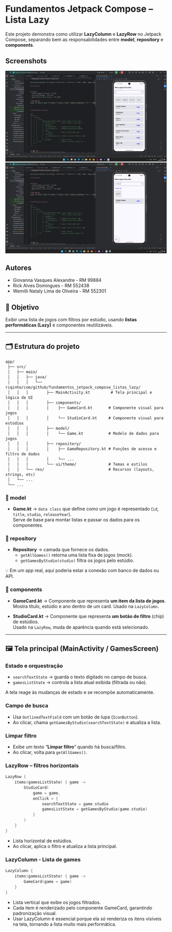 # Fundamentos Jetpack Compose – Lista Lazy

Este projeto demonstra como utilizar **LazyColumn** e **LazyRow** no Jetpack Compose, separando bem as responsabilidades entre **model**, **repository** e **components**.

## Screenshots
![Tela inicial](docs/completa.png)
![Filtro aplicado](docs/filtrada.png)

## Autores
- Giovanna Vasques Alexandre - RM 99884
- Rick Alves Domingues - RM 552438
- Wemilli Nataly Lima de Oliveira - RM 552301

## 🎯 Objetivo
Exibir uma lista de jogos com filtros por estúdio, usando **listas performáticas (Lazy)** e componentes reutilizáveis.

---

## 🗂 Estrutura do projeto
```
app/
 ├── src/
 │   ├── main/
 │   │   ├── java/
 │   │   │   └── riqinho/com/github/fundamentos_jetpack_compose_listas_lazy/
 │   │   │        ├── MainActivity.kt         # Tela principal e lógica de UI
 │   │   │        ├── components/
 │   │   │        │    ├── GameCard.kt       # Componente visual para jogos
 │   │   │        │    └── StudioCard.kt     # Componente visual para estúdios
 │   │   │        ├── model/
 │   │   │        │    └── Game.kt           # Modelo de dados para jogos
 │   │   │        ├── repository/
 │   │   │        │    ├── GameRepository.kt # Funções de acesso e filtro de dados
 │   │   │        │    └── ...
 │   │   │        └── ui/theme/              # Temas e estilos
 │   │   └── res/                            # Recursos (layouts, strings, etc)
 │   └── ...
 └── ...
```

### 📂 model
- **Game.kt** → `data class` que define como um jogo é representado (`id`, `title`, `studio`, `releaseYear`).  
  Serve de base para montar listas e passar os dados para os componentes.

### 📂 repository
- **Repository** → camada que fornece os dados.  
  - `getAllGames()` retorna uma lista fixa de jogos (mock).  
  - `getGamesByStudio(studio)` filtra os jogos pelo estúdio.  

💡 Em um app real, aqui poderia estar a conexão com banco de dados ou API.

### 📂 components
- **GameCard.kt** → Componente que representa **um item da lista de jogos**.  
  Mostra título, estúdio e ano dentro de um card. Usado na `LazyColumn`.  

- **StudioCard.kt** → Componente que representa **um botão de filtro** (chip) de estúdios.  
  Usado na `LazyRow`, muda de aparência quando está selecionado.

---

## 🖼️ Tela principal (MainActivity / GamesScreen)

### Estado e orquestração
- `searchTextState` → guarda o texto digitado no campo de busca.  
- `gamesListState` → controla a lista atual exibida (filtrada ou não).  

A tela reage às mudanças de estado e se recompõe automaticamente.

### Campo de busca
- Usa `OutlinedTextField` com um botão de lupa (`IconButton`).  
- Ao clicar, chama `getGamesByStudio(searchTextState)` e atualiza a lista.

### Limpar filtro
- Exibe um texto “**Limpar filtro**” quando há busca/filtro.  
- Ao clicar, volta para `getAllGames()`.

### LazyRow – filtros horizontais
```kotlin
LazyRow {
    items(gamesListState) { game ->
        StudioCard(
            game = game,
            onClick = {
                searchTextState = game.studio
                gamesListState = getGamesByStudio(game.studio)
            }
        )
    }
}
```
- Lista horizontal de estúdios.
- Ao clicar, aplica o filtro e atualiza a lista principal.

### LazyColumn - Lista de games
```Kotlin
LazyColumn {
    items(gamesListState) { game ->
        GameCard(game = game)
    }
}
```
- Lista vertical que exibe os jogos filtrados.
- Cada item é renderizado pelo componente GameCard, garantindo padronização visual.
- Usar LazyColumn é essencial porque ela só renderiza os itens visíveis na tela, tornando a lista muito mais performática.

